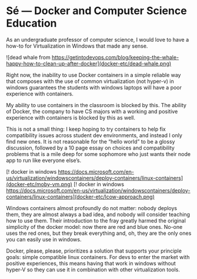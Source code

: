 # Sé — Docker and Computer Science Education

As an undergraduate professor of computer science, I would love to have a how-to for Virtualization in Windows that made any sense.

![dead whale from https://getintodevops.com/blog/keeping-the-whale-happy-how-to-clean-up-after-docker](docker-etc/dead-whale.png)

Right now, the inability to use Docker containers in a simple reliable way that composes with the use of common virtualization (not hyper-v) in windows guarantees the students with windows laptops will have a poor experience with containers.

My ability to use containers in the classroom is blocked by this. The ability of Docker, the company to have CS majors with a working and positive experience with containers is blocked by this as well.

This is not a small thing: I keep hoping to try containers to help fix compatibility issues across student dev environments, and instead I only find new ones. It is not reasonable for the “hello world” to be a glossy discussion, followed by a 10 page essay on choices and compatibility problems that is a mile deep for some sophomore who just wants their node app to run like everyone else’s.

[! docker in windows https://docs.microsoft.com/en-us/virtualization/windowscontainers/deploy-containers/linux-containers](docker-etc/moby-vm.png)
[! docker in windows https://docs.microsoft.com/en-us/virtualization/windowscontainers/deploy-containers/linux-containers](docker-etc/lcow-approach.png)

Windows containers almost profoundly do not matter: nobody deploys them, they are almost always a bad idea, and nobody will consider teaching how to use them. Their introduction to the fray greatly harmed the original simplicity of the docker model: now there are red and blue ones. No-one uses the red ones, but they break everything and, oh, they are the only ones you can easily use in windows.

Docker, please, please, prioritizes a solution that supports your principle goals: simple compatible linux containers. For devs to enter the market with positive experiences, this means having that work in windows without hyper-V so they can use it in combination with other virtualization tools.



